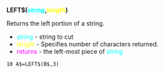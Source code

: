 **LEFT$(<span style="color:#00FFFF;">*string*</span>,<span style="color:#FFFF00;">*length*</span>)**

Returns the left portion of a string.

- <span style="color:#00FFFF;">string</span> - string to cut
- <span style="color:#FFFF00;">length</span> - Specifies number of characters returned.
- <span style="color:#FF00FF;">returns</span> - the left-most piece of <span style="color:#00FFFF;">string</span> 

```ecb2
10 A$=LEFT$(B$,3)
```
